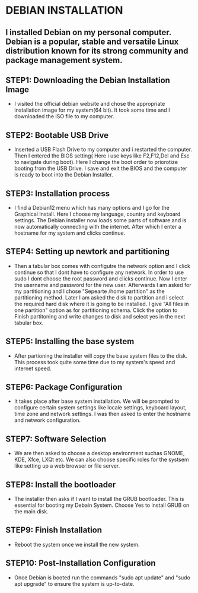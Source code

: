 # DEBIAN INSTALLATION

## I installed Debian on my personal computer. Debian is a popular, stable and versatile Linux distribution known for its strong community and package management system.

## STEP1: Downloading the Debian Installation Image
-  I visited the official debian website and chose the appropriate installation image for my system(64 bit). It took some time and I downloaded the ISO file to my computer.

## STEP2: Bootable USB Drive
-  Inserted a USB Flash Drive to my computer and i restarted the computer. Then I entered the BIOS setting( Here i use keys like F2,F12,Del and Esc to navigate during boot). Here I change the boot order to priorotize booting from the USB Drive. I save and exit the BIOS and the computer is ready to boot into the Debian Installer.

## STEP3: Installation process
-  I find a Debian12 menu which has many options and I go for the Graphical Install. Here I choose my language, country and keyboard settings. The Debian installer now loads some parts of software and is now automatically connecting with the internet. After which I enter a hostname for my system and clicks continue. 

## STEP4: Setting up newtork and partitioning
-  Then a tabular box comes with configutre the network option and I click continue so that I dont have to configure any network. In order to use sudo I dont choose the root password and clicks continue. Now I enter the username and password for the new user. Afterwards I am asked for my partitioning and I chose "Sepearte /home partition" as the partitioning method. Later I am asked the disk to partition and i select the required hard disk where it is going to be installed. I give "All files in one partition" option as for partitioning schema. Click the option to Finish partitoning and write changes to disk and select yes in the next tabular box.

## STEP5: Installing the base system
-  After partioning the installer will copy the base system files to the disk. This process took quite some time due to my system's speed and internet speed.

## STEP6: Package Configuration
-  It takes place after base system installation. We will be prompted to configure certain system settings like locale settings, keyboard layout, time zone and network settings. I was then asked to enter the hostname and network configuration.

## STEP7: Software Selection
-  We are then asked to choose a desktop environment suchas GNOME, KDE, Xfce, LXQt etc. We can also choose specific roles for the systsem like setting up a web browser or file server. 

## STEP8: Install the bootloader
-  The installer then asks if I want to install the GRUB bootloader. This is essential for booting my Debain System. Choose Yes to install GRUB on the main disk.

## STEP9: Finish Installation
-  Reboot the system once we install the new system.

## STEP10: Post-Installation Configuration
-  Once Debian is booted run the commands "sudo apt update" and "sudo apt upgrade" to ensure the system is up-to-date.
